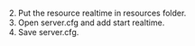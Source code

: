 2. Put the resource realtime in resources folder.
3. Open server.cfg and add start realtime.
4. Save server.cfg.
